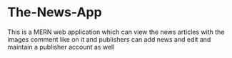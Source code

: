 # The-News-App
This is a MERN web application which can view the news articles with the images comment like on it and publishers can add news and edit and maintain a publisher account as well
